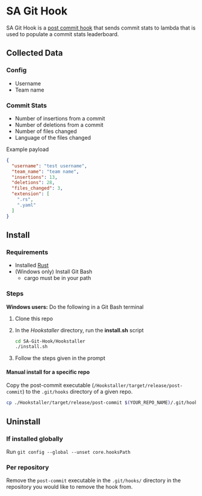 # SA Git Hook

SA Git Hook is a [post commit hook](https://git-scm.com/book/en/v2/Customizing-Git-Git-Hooks) that sends commit stats to
lambda that is used to populate a commit stats leaderboard.

## Collected Data

### Config

- Username
- Team name

### Commit Stats

- Number of insertions from a commit
- Number of deletions from a commit
- Number of files changed
- Language of the files changed

Example payload

```json
{
  "username": "test username",
  "team_name": "team name",
  "insertions": 13,
  "deletions": 28,
  "files_changed": 3,
  "extension": [
    ".rs",
    ".yaml"
  ]
}
```

## Install

### Requirements

- Installed [Rust](https://www.rust-lang.org/tools/install)
- (Windows only) Install Git Bash
  - cargo must be in your path

### Steps

__Windows users:__ Do the following in a Git Bash terminal

1. Clone this repo
1. In the _Hookstaller_ directory, run the __install.sh__ script

    ```bash
    cd SA-Git-Hook/Hookstaller
    ./install.sh
    ```

1. Follow the steps given in the prompt

#### Manual install for a specific repo

Copy the post-commit executable (`/Hookstaller/target/release/post-commit`) to the `.git/hooks` directory of a given repo.

  ```bash
  cp ./Hookstaller/target/release/post-commit $(YOUR_REPO_NAME)/.git/hooks)
  ```

## Uninstall

### If installed globally

Run `git config --global --unset core.hooksPath`

### Per repository

Remove the `post-commit` executable in the `.git/hooks/` directory in the repository you would like to remove the hook
from.
